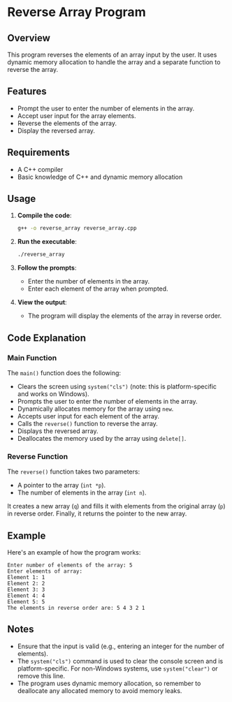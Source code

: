 # Reverse Array Program

## Overview

This program reverses the elements of an array input by the user. It uses dynamic memory allocation to handle the array and a separate function to reverse the array.

## Features

- Prompt the user to enter the number of elements in the array.
- Accept user input for the array elements.
- Reverse the elements of the array.
- Display the reversed array.

## Requirements

- A C++ compiler
- Basic knowledge of C++ and dynamic memory allocation

## Usage

1. **Compile the code**:
    ```sh
    g++ -o reverse_array reverse_array.cpp
    ```

2. **Run the executable**:
    ```sh
    ./reverse_array
    ```

3. **Follow the prompts**:
    - Enter the number of elements in the array.
    - Enter each element of the array when prompted.

4. **View the output**:
    - The program will display the elements of the array in reverse order.

## Code Explanation

### Main Function

The `main()` function does the following:
- Clears the screen using `system("cls")` (note: this is platform-specific and works on Windows).
- Prompts the user to enter the number of elements in the array.
- Dynamically allocates memory for the array using `new`.
- Accepts user input for each element of the array.
- Calls the `reverse()` function to reverse the array.
- Displays the reversed array.
- Deallocates the memory used by the array using `delete[]`.

### Reverse Function

The `reverse()` function takes two parameters:
- A pointer to the array (`int *p`).
- The number of elements in the array (`int n`).

It creates a new array (`q`) and fills it with elements from the original array (`p`) in reverse order. Finally, it returns the pointer to the new array.

## Example

Here's an example of how the program works:

```
Enter number of elements of the array: 5
Enter elements of array: 
Element 1: 1
Element 2: 2
Element 3: 3
Element 4: 4
Element 5: 5
The elements in reverse order are: 5 4 3 2 1
```

## Notes

- Ensure that the input is valid (e.g., entering an integer for the number of elements).
- The `system("cls")` command is used to clear the console screen and is platform-specific. For non-Windows systems, use `system("clear")` or remove this line.
- The program uses dynamic memory allocation, so remember to deallocate any allocated memory to avoid memory leaks.
